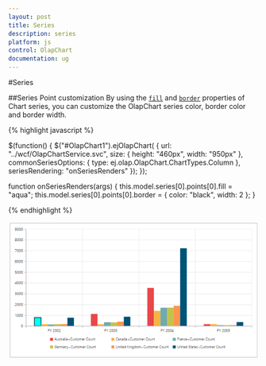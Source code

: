 ```yaml
---
layout: post
title: Series
description: series
platform: js
control: OlapChart
documentation: ug
---
```


#Series

##Series Point customization
By using the [`fill`](/js/api/ejchart#members:series-fill) and [`border`](/js/api/ejchart#members:series-border) properties of Chart series, you can customize the OlapChart series color, border color and border width.
 
{% highlight javascript %}

$(function()
{
    $("#OlapChart1").ejOlapChart(
    {
        url: "../wcf/OlapChartService.svc",
        size:
        {
            height: "460px",
            width: "950px"
        },
        commonSeriesOptions:
        {
            type: ej.olap.OlapChart.ChartTypes.Column
        },
        seriesRendering: "onSeriesRenders"
    });
});

function onSeriesRenders(args)
{
    this.model.series[0].points[0].fill = "aqua";
    this.model.series[0].points[0].border = {
        color: "black",
        width: 2
    };
}

{% endhighlight %}

![](Series_images/Series_img1.png)